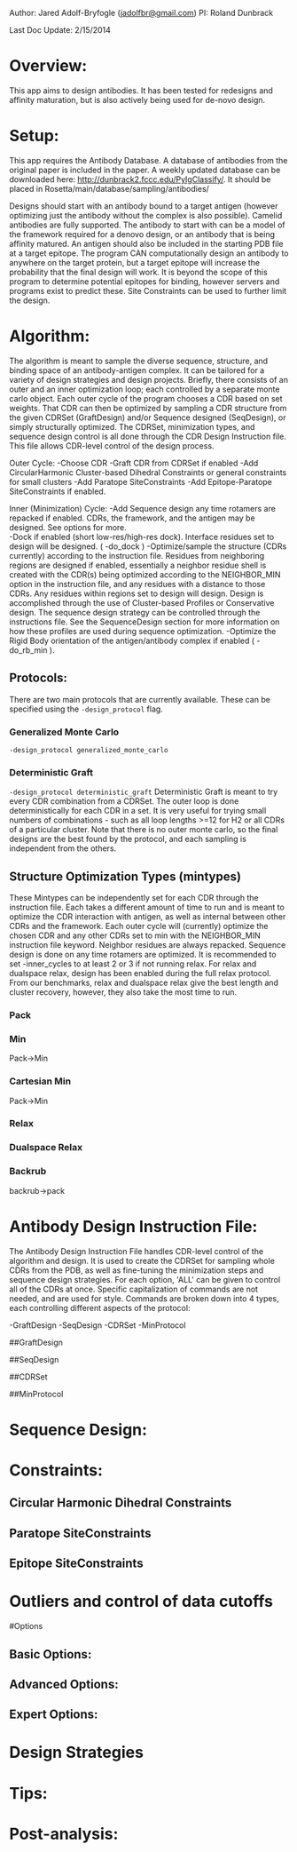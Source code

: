 Author: Jared Adolf-Bryfogle (jadolfbr@gmail.com)
PI: Roland Dunbrack

Last Doc Update: 2/15/2014

# Overview:
This app aims to design antibodies.  It has been tested for redesigns and affinity maturation, but is also actively being used for de-novo design. 

# Setup:
This app requires the Antibody Database.  A database of antibodies from the original paper is included in the paper.  A weekly updated database can be downloaded here: http://dunbrack2.fccc.edu/PyIgClassify/.  It should be placed in Rosetta/main/database/sampling/antibodies/

Designs should start with an antibody bound to a target antigen (however optimizing just the antibody without the complex is also possible).  Camelid antibodies are fully supported.  The antibody to start with can be a model of the framework required for a denovo design, or an antibody that is being affinity matured.  An antigen should also be included in the starting PDB file at a target epitope.  The program CAN computationally design an antibody to anywhere on the target protein, but a target epitope will increase the probability that the final design will work.  It is beyond the scope of this program to determine potential epitopes for binding, however servers and programs exist to predict these.  Site Constraints can be used to further limit the design.

# Algorithm:
The algorithm is meant to sample the diverse sequence, structure, and binding space of an antibody-antigen complex.  It can be tailored for a variety of design strategies and design projects.  Briefly, there consists of an outer and an inner optimization loop; each controlled by a separate monte carlo object.  Each outer cycle of the program chooses a CDR based on set weights.  That CDR can then be optimized by sampling a CDR structure from the given CDRSet (GraftDesign) and/or Sequence designed (SeqDesign), or simply structurally optimized.  The CDRSet, minimization types, and sequence design control is all done through the CDR Design Instruction file.  This file allows CDR-level control of the design process. 

Outer Cycle:
-Choose CDR
-Graft CDR from CDRSet if enabled
-Add CircularHarmonic Cluster-based Dihedral Constraints or general constraints for small clusters
-Add Paratope SiteConstraints
-Add Epitope-Paratope SiteConstraints if enabled.

Inner (Minimization) Cycle:
-Add Sequence design any time rotamers are repacked if enabled. CDRs, the framework, and the antigen may be designed.  See options for more.  
-Dock if enabled (short low-res/high-res dock).  Interface residues set to design will be designed. ( -do_dock )
-Optimize/sample the structure (CDRs currently) according to the instruction file.  Residues from neighboring regions are designed if enabled, essentially a neighbor residue shell is created with the CDR(s) being optimized according to the NEIGHBOR_MIN option in the instruction file, and any residues with a distance to those CDRs.  Any residues within regions set to design will design.  Design is accomplished through the use of Cluster-based Profiles or Conservative design.  The sequence design strategy can be controlled through the instructions file.  See the SequenceDesign section for more information on how these profiles are used during sequence optimization.
-Optimize the Rigid Body orientation of the antigen/antibody complex if enabled ( -do_rb_min ). 


## Protocols:
There are two main protocols that are currently available.  These can be specified using the <code>-design_protocol</code> flag.


### Generalized Monte Carlo
<code>-design_protocol generalized_monte_carlo</code>

### Deterministic Graft
<code>-design_protocol deterministic_graft</code>
Deterministic Graft is meant to try every CDR combination from a CDRSet.  The outer loop is done deterministically for each CDR in a set.  It is very useful for trying small numbers of combinations - such as all loop lengths >=12 for H2 or all CDRs of a particular cluster.  Note that there is no outer monte carlo, so the final designs are the best found by the protocol, and each sampling is independent from the others. 

## Structure Optimization Types (mintypes)
These Mintypes can be independently set for each CDR through the instruction file.  Each takes a different amount of time to run and is meant to optimize the CDR interaction with antigen, as well as internal between other CDRs and the framework.  Each outer cycle will (currently) optimize the chosen CDR and any other CDRs set to min with the NEIGHBOR_MIN instruction file keyword.  Neighbor residues are always repacked.  Sequence design is done on any time rotamers are optimized.  It is recommended to set -inner_cycles to at least 2 or 3 if not running relax.  For relax and dualspace relax, design has been enabled during the full relax protocol. From our benchmarks, relax and dualspace relax give the best length and cluster recovery, however, they also take the most time to run.  

### Pack

### Min
Pack->Min

### Cartesian Min
Pack->Min

### Relax

### Dualspace Relax

### Backrub
backrub->pack

# Antibody Design Instruction File:
The Antibody Design Instruction File handles CDR-level control of the algorithm and design.  It is used to create the CDRSet for sampling whole CDRs from the PDB, as well as fine-tuning the minimization steps and sequence design strategies.  For each option, 'ALL' can be given to control all of the CDRs at once.  Specific capitalization of commands are not needed, and are used for style. Commands are broken down into 4 types, each controlling different aspects of the protocol:

-GraftDesign
-SeqDesign
-CDRSet
-MinProtocol

##GraftDesign

##SeqDesign

##CDRSet

##MinProtocol


# Sequence Design:

# Constraints:
## Circular Harmonic Dihedral Constraints
## Paratope SiteConstraints
## Epitope SiteConstraints

# Outliers and control of data cutoffs

#Options
## Basic Options: 

## Advanced Options:

## Expert Options:

# Design Strategies

# Tips:

# Post-analysis: